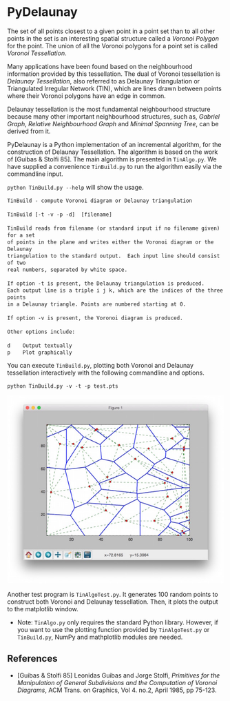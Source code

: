 # PyDelaunay

The set of all points closest to a given point in a point set than to
all other points in the set is an interesting spatial structure called
a *Voronoi Polygon* for the point. The union of all the Voronoi polygons
for a point set is called *Voronoi Tessellation*.

Many applications have been found based on the neighbourhood information
provided by this tessellation.
The dual of Voronoi tessellation is
*Delaunay Tessellation*, also referred to as Delaunay Triangulation or
Triangulated Irregular Network (TIN),
which are lines drawn between points where their Voronoi polygons have an
edge in common.

Delaunay tessellation is the most fundamental neighbourhood structure
because many other important neighbourhood structures, such as,
*Gabriel Graph*, *Relative Neighbourhood Graph*
and *Minimal Spanning Tree*,
can be derived from it.

PyDelaunay is a Python implementation of an incremental algorithm, for the construction of Delaunay Tessellation. The algorithm is
based on the work of [Guibas & Stolfi 85].
The main algorithm is presented in `TinAlgo.py`.
We have supplied a convenience `TinBuild.py` to run
the algorithm easily via the commandline input.

`python TinBuild.py --help` will show the usage.

```
TinBuild - compute Voronoi diagram or Delaunay triangulation

TinBuild [-t -v -p -d]  [filename]

TinBuild reads from filename (or standard input if no filename given) for a set
of points in the plane and writes either the Voronoi diagram or the Delaunay
triangulation to the standard output.  Each input line should consist of two
real numbers, separated by white space.

If option -t is present, the Delaunay triangulation is produced.
Each output line is a triple i j k, which are the indices of the three points
in a Delaunay triangle. Points are numbered starting at 0.

If option -v is present, the Voronoi diagram is produced.

Other options include:

d    Output textually
p    Plot graphically
```

You can execute `TinBuild.py`, plotting both Voronoi and Delaunay tessellation interactively with the following commandline and options.

```
python TinBuild.py -v -t -p test.pts
```

![Vorontoi/Delaunay Tessellation Plot Output](images/PyDelaunay_TinBuild_Plot.jpg)

Another test program is `TinAlgoTest.py`.
It generates 100 random points to construct both Voronoi and Delaunay tessellation. Then, it plots the output to the matplotlib window.

* Note: `TinAlgo.py` only requires the standard Python library. However, if you want to use the plotting function provided by `TinAlgoTest.py` or `TinBuild.py`, NumPy and mathplotlib modules are needed.

## References
* [Guibas & Stolfi 85] Leonidas Guibas and Jorge Stolfi, *Primitives for the Manipulation of General Subdivisions and the Computation of Voronoi Diagrams*, ACM Trans. on Graphics, Vol 4. no.2, April 1985, pp 75-123.

